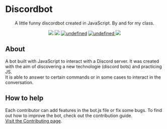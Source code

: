 Discordbot
==============================
<p align="center">A little funny discordbot created in JavaScript. By and for my class.</p>

<p align="center">
	  <img src="https://img.shields.io/badge/built%20with-js-brightgreen.svg">
	  <a href="https://github.com/nathanaelhoun/Discordbot/deployments"><img src="https://img.shields.io/badge/environment-heroku-blueviolet.svg?logo=heroku&?logoWidth=40"></a>
	  <a href="https://github.com/nathanaelhoun/Discordbot/graphs/contributors"><img alt="undefined" src="https://img.shields.io/github/contributors/nathanaelhoun/DiscordBot.svg?colorB=blue&style=flat"></a>
	  <a href="https://github.com/nathanaelhoun/Discordbot/commits/master"><img alt="undefined" src="https://img.shields.io/github/last-commit/nathanaelhoun/Discordbot.svg?colorB=blue&style=flat">
	  <a href="https://github.com/nathanaelhoun/Discordbot/blob/master/LICENSE"><img src="https://img.shields.io/github/license/nathanaelhoun/Discordbot.svg?style=flat"></a>
</p>

## About
A bot built with JavaScript to interact with a Discord server. It was created with the aim of discovering a new technologie (discord bots) and practicing JS.<br/>
It is able to answer to certain commands or in some cases to interact in the conversation.

## How to help
Each contributor can add features in the bot.js file or fix some bugs. To find out how to improve the bot, check out the contribution guide.<br/>
[Visit the Contributing page](CONTRIBUTING.md).
